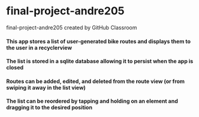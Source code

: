 # final-project-andre205
final-project-andre205 created by GitHub Classroom

#### This app stores a list of user-generated bike routes and displays them to the user in a recyclerview
#### The list is stored in a sqlite database allowing it to persist when the app is closed
#### Routes can be added, edited, and deleted from the route view (or from swiping it away in the list view)
#### The list can be reordered by tapping and holding on an element and dragging it to the desired position
